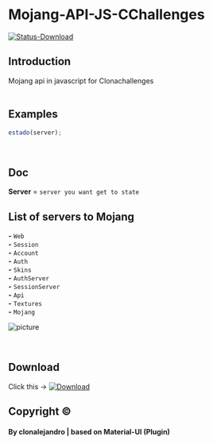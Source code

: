 # Mojang-API-JS-CChallenges
[![Status-Download](https://img.shields.io/badge/download-active-brightgreen.svg)](#download)
<br>

## Introduction
Mojang api in javascript for Clonachallenges
<br>
<br>

## Examples
``` javascript
estado(server);
```
<br>

## Doc
**Server** = `server you want get to state`
<br>

## List of servers to Mojang
**-** `Web`<br>
**-** `Session`<br>
**-** `Account`<br>
**-** `Auth`<br>
**-** `Skins`<br>
**-** `AuthServer`<br>
**-** `SessionServer`<br>
**-** `Api`<br>
**-** `Textures`<br>
**-** `Mojang`<br>


![picture](https://i.imgur.com/1mIWzya.png)

<br>

## Download

Click this -> [![Download](https://img.shields.io/badge/download-active-brightgreen.svg)](https://github.com/clonalejandro/Mojang-API-JS-CChallenges/archive/master.zip)



## Copyright ©
#### By clonalejandro | based on Material-UI (Plugin)
